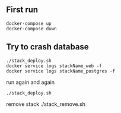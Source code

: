 ## First run

```
docker-compose up
docker-compose down
```

## Try to crash database

```
./stack_deploy.sh
docker service logs stackName_web -f
docker service logs stackName_postgres -f
```

run again and again

```
./stack_deploy.sh
```

remove stack
./stack_remove.sh

```

```
